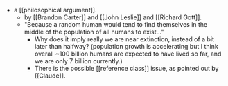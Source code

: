 - a [[philosophical argument]].
  - by [[Brandon Carter]] and [[John Leslie]] and [[Richard Gott]].
  - "Because a random human would tend to find themselves in the middle of the population of all humans to exist…" 
    - Why does it imply really we are near extinction, instead of a bit later than halfway? (population growth is accelerating but I think overall ~100 billion humans are expected to have lived so far, and we are only 7 billion currently.)
    - There is the possible [[reference class]] issue, as pointed out by [[Claude]].
